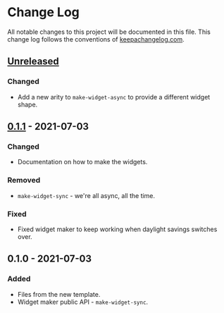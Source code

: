 # Change Log
All notable changes to this project will be documented in this file. This change log follows the conventions of [keepachangelog.com](http://keepachangelog.com/).

## [Unreleased]
### Changed
- Add a new arity to `make-widget-async` to provide a different widget shape.

## [0.1.1] - 2021-07-03
### Changed
- Documentation on how to make the widgets.

### Removed
- `make-widget-sync` - we're all async, all the time.

### Fixed
- Fixed widget maker to keep working when daylight savings switches over.

## 0.1.0 - 2021-07-03
### Added
- Files from the new template.
- Widget maker public API - `make-widget-sync`.

[Unreleased]: https://sourcehost.site/your-name/todo-clojure-api/compare/0.1.1...HEAD
[0.1.1]: https://sourcehost.site/your-name/todo-clojure-api/compare/0.1.0...0.1.1
